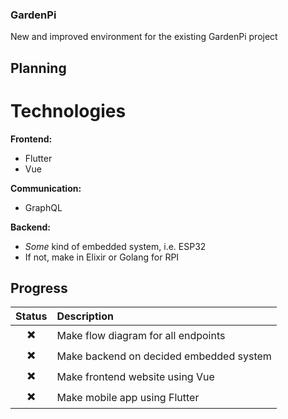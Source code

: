 ### GardenPi

New and improved environment for the existing GardenPi project

## Planning
# Technologies

**Frontend:**
- Flutter 
- Vue

**Communication:**
- GraphQL

**Backend:**
- *Some* kind of embedded system, i.e. ESP32
- If not, make in Elixir or Golang for RPI


## Progress
| Status | Description |
|:------:|:------------|
| ✖️      | Make flow diagram for all endpoints |
| ✖️      | Make backend on decided embedded system |
| ✖️      | Make frontend website using Vue |
| ✖️      | Make mobile app using Flutter |
